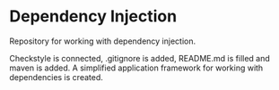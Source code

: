 # Dependency Injection
Repository for working with dependency injection.

Checkstyle is connected, .gitignore is added, README.md is filled and maven is added.
A simplified application framework for working with dependencies is created.
